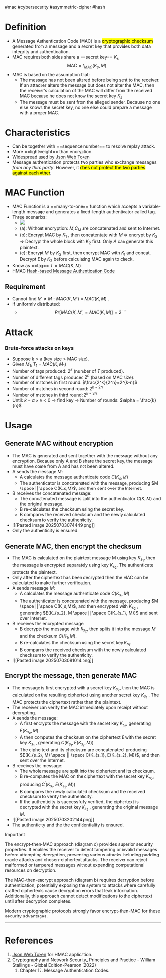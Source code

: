 #mac #cybersecurity #asymmetric-cipher #hash 

# Definition
- A Message Authentication Code (MAC) is a <mark class="hltr-yellow">cryptographic checksum</mark> generated from a message and a secret key that provides both data integrity and authentication.
- MAC requires both sides share a ==secret key== $K_s$ $$\text{MAC} =f_{MAC}(K_s, M)$$
- MAC is based on the assumption that:
	- The message has not been altered before being sent to the receiver. If an attacker alters the message but does not alter the MAC, then the receiver’s calculation of the MAC will differ from the received MAC because he does not know the secret key $K_s$
	- The message must be sent from the alleged sender. Because no one else knows the secret key, no one else could prepare a message with a proper MAC.
# Characteristics
- Can be together with ==sequence number== to resolve replay attack.
- More ==lightweight== than encryption.
- Widespread used by [Json Web Token](Json%20Web%20Token.md)
- Message authentication protects two parties who exchange messages *from any third party*. However, it <mark class="hltr-yellow">does not protect the two parties against each other</mark>.
# MAC Function
- MAC Function is  a ==many-to-one== function which accepts a variable-length message and generates a fixed-length authenticator called tag.
- Three scenarios:
	- ![](Pasted%20image%2020240511141058.png)
	- (a): Without encryption: $M$,$C_M$ are concatenated and sent to Internet.
	- (b): Encrypt MAC by $K_1$ , then concatentate with $M$ => encrypt by $K_2$ => Decrypt the whole block with $K_2$ first. Only $A$ can generate this plaintext. 
	- (c): Encrypt $M$ by $K_2$ first, then encrypt MAC with $K_1$ and concat. Decrypt $E$ by $K_2$ before calculating MAC again to check.
- Know as ==tag== $T=MAC(K,M)$
- HMAC [Hash-based Message Authentication Code](Hash-based%20Message%20Authentication%20Code.md) 
## Requirement
- Cannot find $M' \neq M: MAC(K,M')=MAC(K,M)$ .
- If uniformly distributed:
	- $$Pr[MAC(K,M')=MAC(K,M)]=2^{-n}$$ 
# Attack
### Brute-force attacks on keys
- Suppose $k>n$ (key size > MAC size).
- Given $M_1, T_1=MAC(K, M_1)$ 
- Number of tags produced: $2^k$ (number of $T$ produced).
- Number of different tags produced $2^n$ (based on MAC size).
- Number of matches in first round: $\frac{2^k}{2^n}=2^{k-n}$ 
- Number of matches in second round: $2^{k-2n}$ 
- Number of matches in third round: $2^{k-3n}$ 
- Until: $k-\alpha \times n < 0$ => find key => Number of rounds: $\alpha = \frac{k}{n}$   

# Usage
## Generate MAC without encryption
- The MAC is generated and sent together with the message without any encryption. Because only A and B share the secret key, the message must have come from A and has not been altered.
- A sends the message $M$:
	- A calculates the message authenticate code $C(K_s,M)$
	- The authenticator is concatenated with the message, producing $M \space || \space C(K_s,M)$, and then sent over the Internet.
- B receives the concatenated message:
	- The concatenated message is split into the authenticator $C(K, M)$ and the original message.
	- B re-calculates the checksum using the secret key.
	- B compares the received checksum and the newly calculated checksum to verify the authenticity.
- ![[Pasted image 20250703074449.png]]
- Only the authenticity is ensured.
## Generate MAC, then encrypt the checksum
- The MAC is calculated on the plaintext message M using key $K_{s_1}$, then the message is encrypted separately using key $K_{s_2}$. The authenticate protects the plaintext.
- Only after the ciphertext has been decrypted then the MAC can be calculated to make further verification.
- A sends message $M$:
	- A calculates the message authenticate code $C(K_{s_1},M)$
	- The authenticator is concatenated with the message, producing $M \space || \space C(K_s,M)$, and then encrypted with $K_{s_2}$ , generating $E(K_{s_2}, M \space || \space C(K_{s_1}, M))$ and sent over Internet.
- B receives the encrypted message:
	- B decrypts the message with $K_{s_2}$, then splits it into the message $M$ and the checksum $C(K_1, M)$.
	- B re-calculates the checksum using the secret key $K_{s_1}$.
	- B compares the received checksum with the newly calculated checksum to verify the authenticity.
- ![[Pasted image 20250703081014.png]]
## Encrypt the message, then generate MAC
- The message is first encrypted with a secret key $K_{s_2}$, then the MAC is calculated on the resulting ciphertext using another secret key $K_{s_1}$  .  The MAC protects the ciphertext rather than the plaintext.
- The receiver can verify the MAC immediately upon receipt without decrypting.
- A sends the message:
	- A first encrypts the message with the secret key $K_{s_2}$, generating $E(K_{s_2}, M)$.
	- A then computes the checksum on the ciphertext $E$ with the secret key $K_{s_1}$ , generating $C(K_{s_1}, E(K_{s_2}, M))$
	- The ciphertext and its checksum are concatenated, producing $E(K_{s_2}, M) \space || \space C(K_{s_1}, E(K_{s_2}, M))$, and then sent over the Internet.
- B receives the message:
	- The whole message are split into the ciphertext and its checksum.
	- B re-computes the MAC on the ciphertext with the secret key $K_{s_2}$, producing $C^{'}(K_{s_1}, E(K_{s_2}, M))$
	- B compares the newly calculated checksum and the received checksum to verify the authenticity.
	- If the authenticity is successfully verified, the ciphertext is decrypted with the secret key $K_{s_2}$ , generating the original message $M$.
- ![[Pasted image 20250703202144.png]]
- The authenticity and the the confidentiality is ensured.
>[!Important]
>The encrypt-then-MAC approach (diagram c) provides superior security properties. It enables the receiver to detect tampering or invalid messages before attempting decryption, preventing various attacks including padding oracle attacks and chosen-ciphertext attacks. The receiver can reject malformed or tampered messages without expending computational resources on decryption.
>
>The MAC-then-encrypt approach (diagram b) requires decryption before authentication, potentially exposing the system to attacks where carefully crafted ciphertexts cause decryption errors that leak information. Additionally, this approach cannot detect modifications to the ciphertext until after decryption completes.
>
>Modern cryptographic protocols strongly favor encrypt-then-MAC for these security advantages.


---
# References
1. [Json Web Token](Json%20Web%20Token.md) for HMAC application.
2. Cryptography and Network Security_ Principles and Practice - William Stallings -  Global Edition-Pearson (2022)
	1. Chapter 12. Message Authentication Codes.
